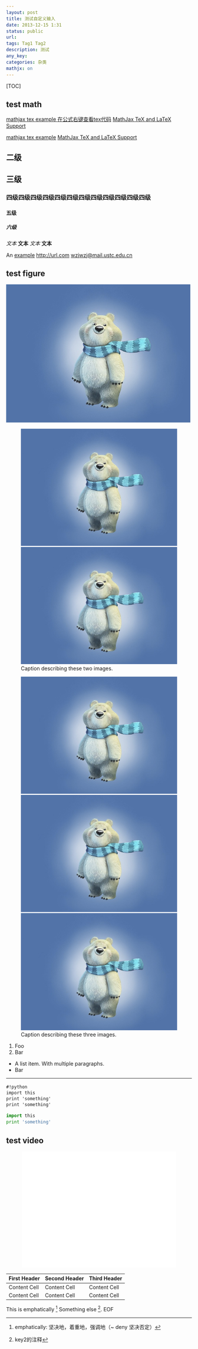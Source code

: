 ```yaml
---
layout: post
title: 测试自定义输入
date: 2013-12-15 1:31
status: public
url:
tags: Tag1 Tag2
description: 测试
any_key:
categories: 杂类
mathjx: on
---
```


[TOC]

## test math

<script type="math/tex; mode=display">
\left( \sum_{k=1}^n a_k b_k \right)^2  \\ \sqrt{3x-1}+(1+x)^2     
</script>
[mathjax tex example 在公式右键查看tex代码](http://www.mathjax.org/demos/tex-samples/)
[MathJax TeX and LaTeX Support](http://docs.mathjax.org/en/latest/tex.html)
<script type="math/tex; mode=display">
     \begin{aligned}
     \nabla \times \vec{\mathbf{B}} -\, \frac1c\, \frac{\partial\vec{\mathbf{E}}}{\partial t} & = \frac{4\pi}{c}\vec{\mathbf{j}}   \\\
      \nabla \cdot \vec{\mathbf{E}} & = 4 \pi \rho   \\\
     \nabla \times \vec{\mathbf{E}}\, +\, \frac1c\, \frac{\partial\vec{\mathbf{B}}}{\partial t} & = \vec{\mathbf{0}}  \\\
     \nabla \cdot \vec{\mathbf{B}} & = 0 \end{aligned}
\space \space \space \space \space \space \sqrt{3x-1}+(1+x)^2
</script>

<script type="math/tex; mode=display">
\left( \sum_{k=1}^n a_k b_k \right)^2  \\ \sqrt{3x-1}+(1+x)^2     
</script>
[mathjax tex example](http://www.mathjax.org/demos/tex-samples/)
[MathJax TeX and LaTeX Support](http://docs.mathjax.org/en/latest/tex.html)
<script type="math/tex; mode=display">
     \begin{aligned}
     \nabla \times \vec{\mathbf{B}} -\, \frac1c\, \frac{\partial\vec{\mathbf{E}}}{\partial t} & = \frac{4\pi}{c}\vec{\mathbf{j}}   \\\
      \nabla \cdot \vec{\mathbf{E}} & = 4 \pi \rho   \\\
     \nabla \times \vec{\mathbf{E}}\, +\, \frac1c\, \frac{\partial\vec{\mathbf{B}}}{\partial t} & = \vec{\mathbf{0}}  \\\
     \nabla \cdot \vec{\mathbf{B}} & = 0 \end{aligned}
\space \space \space \space \space \space \sqrt{3x-1}+(1+x)^2
</script>


## 二级
## 三级
### 四级四级四级四级四级四级四级四级四级四级四级四级
#### 五级
##### 六级

*文本*   **文本**
_文本_   __文本__

An [example](http://url.com/)
<http://url.com>
<wzjwzj@mail.ustc.edu.cn>

## test figure

![alt text](/images/figures/bearlogo.jpg)

<figure class="half">
	<img src="/images/figures/bearlogo.jpg">
	<img src="/images/figures/bearlogo.jpg">
	<figcaption>Caption describing these two images.</figcaption>
</figure>


<figure class="third">
	<a href="/images/figures/bearlogo.jpg"><img src="/images/figures/bearlogo.jpg"></a>
	<a href="/images/figures/bearlogo.jpg"><img src="/images/figures/bearlogo.jpg"></a>
	<a href="/images/figures/bearlogo.jpg"><img src="/images/figures/bearlogo.jpg"></a>
	<figcaption>Caption describing these three images.</figcaption>
</figure>


1.  Foo
2.  Bar

*   A list item.
    With multiple paragraphs.
*   Bar

-----------
    #!python
    import this
    print 'something'
    print 'something'


```python
import this
print 'something'
```

## test video
<div style="text-align:center">
<iframe width="420" height="315" src="//www.youtube.com/embed/y0ZjGvez83g" frameborder="0" allowfullscreen></iframe>
</div>

First Header | Second Header | Third Header
------------ | ------------- | ------------
Content Cell | Content Cell  | Content Cell
Content Cell | Content Cell  | Content Cell


This is emphatically [^1]
Something else [^key2].
EOF

[^1]: emphatically: 坚决地，着重地，强调地（~ deny 坚决否定）
[^key2]: key2的注释
